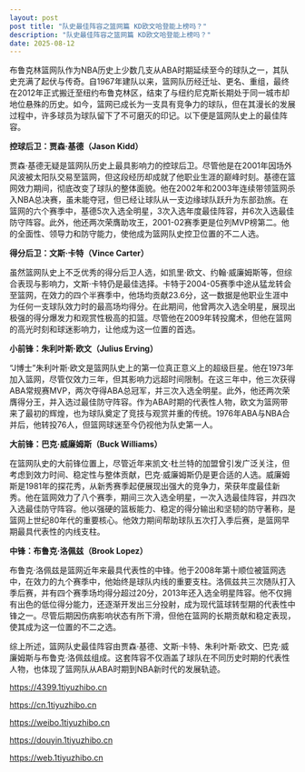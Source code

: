 ```yaml
---
layout: post
post title: "队史最佳阵容之篮网篇 KD欧文哈登能上榜吗？" 
description: "队史最佳阵容之篮网篇 KD欧文哈登能上榜吗？" 
date: 2025-08-12
---
```


布鲁克林篮网队作为NBA历史上少数几支从ABA时期延续至今的球队之一，其队史充满了起伏与传奇。自1967年建队以来，篮网队历经迁址、更名、重组，最终在2012年正式搬迁至纽约布鲁克林区，结束了与纽约尼克斯长期处于同一城市却地位悬殊的历史。如今，篮网已成长为一支具有竞争力的球队，但在其漫长的发展过程中，许多球员为球队留下了不可磨灭的印记。以下便是篮网队史上的最佳阵容。

**控球后卫：贾森·基德（Jason Kidd）**

贾森·基德无疑是篮网队历史上最具影响力的控球后卫。尽管他是在2001年因场外风波被太阳队交易至篮网，但这段经历却成就了他职业生涯的巅峰时刻。基德在篮网效力期间，彻底改变了球队的整体面貌。他在2002年和2003年连续带领篮网杀入NBA总决赛，虽未能夺冠，但已经让球队从一支边缘球队跃升为东部劲旅。在篮网的六个赛季中，基德5次入选全明星，3次入选年度最佳阵容，并6次入选最佳防守阵容。此外，他还两次荣膺助攻王，2001-02赛季更是位列MVP榜第二。他的全面性、领导力和防守能力，使他成为篮网队史控卫位置的不二人选。

**得分后卫：文斯·卡特（Vince Carter）**

虽然篮网队史上不乏优秀的得分后卫人选，如凯里·欧文、约翰·威廉姆斯等，但综合表现与影响力，文斯·卡特仍是最佳选择。卡特于2004-05赛季中途从猛龙转会至篮网，在效力的四个半赛季中，他场均贡献23.6分，这一数据是他职业生涯中为任何一支球队效力时的最高场均得分。在此期间，他曾两次入选全明星，展现出极强的得分爆发力和观赏性极高的扣篮。尽管他在2009年转投魔术，但他在篮网的高光时刻和球迷影响力，让他成为这一位置的首选。

**小前锋：朱利叶斯·欧文（Julius Erving）**

“J博士”朱利叶斯·欧文是篮网队史上的第一位真正意义上的超级巨星。他在1973年加入篮网，尽管仅效力三年，但其影响力远超时间限制。在这三年中，他三次获得ABA常规赛MVP，两次夺得ABA总冠军，并三次入选全明星。此外，他还两次荣膺得分王，并入选过最佳防守阵容。作为ABA时期的代表性人物，欧文为篮网带来了最初的辉煌，也为球队奠定了竞技与观赏并重的传统。1976年ABA与NBA合并后，他转投76人，但篮网球迷至今仍视他为队史第一人。

**大前锋：巴克·威廉姆斯（Buck Williams）**

在篮网队史的大前锋位置上，尽管近年来凯文·杜兰特的加盟曾引发广泛关注，但考虑到效力时间、稳定性与整体贡献，巴克·威廉姆斯仍是更合适的人选。威廉姆斯是1981年的探花秀，从新秀赛季起便展现出强大的竞争力，荣获年度最佳新秀。他在篮网效力了八个赛季，期间三次入选全明星，一次入选最佳阵容，并四次入选最佳防守阵容。他以强硬的篮板能力、稳定的得分输出和坚韧的防守著称，是篮网上世纪80年代的重要核心。他效力期间帮助球队五次打入季后赛，是篮网早期最具代表性的内线支柱。

**中锋：布鲁克·洛佩兹（Brook Lopez）**

布鲁克·洛佩兹是篮网近年来最具代表性的中锋。他于2008年第十顺位被篮网选中，在效力的九个赛季中，他始终是球队内线的重要支柱。洛佩兹共三次随队打入季后赛，并有四个赛季场均得分超过20分，2013年还入选全明星阵容。他不仅拥有出色的低位得分能力，还逐渐开发出三分投射，成为现代篮球转型期的代表性中锋之一。尽管后期因伤病影响状态有所下滑，但他在篮网的长期贡献和稳定表现，使其成为这一位置的不二之选。

综上所述，篮网队史最佳阵容由贾森·基德、文斯·卡特、朱利叶斯·欧文、巴克·威廉姆斯与布鲁克·洛佩兹组成。这套阵容不仅涵盖了球队在不同历史时期的代表性人物，也体现了篮网队从ABA时期到NBA新时代的发展轨迹。

https://4399.1tiyuzhibo.cn

https://cn.1tiyuzhibo.cn

https://weibo.1tiyuzhibo.cn

https://douyin.1tiyuzhibo.cn

https://web.1tiyuzhibo.cn